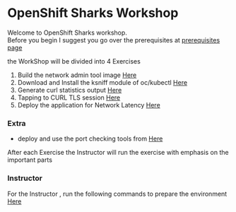 # OpenShift Sharks Workshop

Welcome to OpenShift Sharks workshop.  
Before you begin I suggest you go over the prerequisites at [prerequisites page](prerequisites.md)

the WorkShop will be divided into 4 Exercises

1. Build the network admin tool image [Here](Exercise-1/Exercise-1.md)
2. Download and Install the ksniff module of oc/kubectl [Here](Exercise-2/Exercise-2.md)
3. Generate curl statistics output [Here](Exercise-3/Exercise-3.md)
4. Tapping to CURL TLS session [Here](Exercise-4/Exercise-4.md)
4. Deploy the application for Network Latency [Here](Exercise-5/Exercise-5.md)

### Extra
* deploy and use the port checking tools from [Here](Extra/extra.md)

After each Exercise the Instructor will run the exercise with emphasis on the important parts

### Instructor
For the Instructor , run the following commands to prepare the environment [Here](Instructor/README.md)
